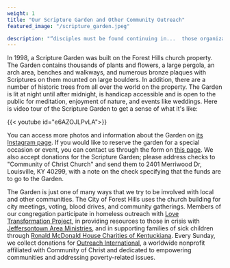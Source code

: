 ```yaml
---
weight: 1
title: "Our Scripture Garden and Other Community Outreach"
featured_image: "/scripture_garden.jpeg"

description: "“disciples must be found continuing in...  those organizations and movements which are recognizing the worth of persons” — Doctrine and Covenants 151:9"
---
```


In 1998, a Scripture Garden was built on the Forest Hills church property. The Garden contains thousands of plants and flowers, a large pergola, an arch area, benches and walkways, and numerous bronze plaques with Scriptures on them mounted on large boulders. In addition, there are a number of historic trees from all over the world on the property. The Garden is lit at night until after midnight, is handicap accessible and is open to the public for meditation, enjoyment of nature, and events like weddings. Here is video tour of the Scripture Garden to get a sense of what it's like:

{{< youtube id="e6AZOJLPvLA">}}

You can access more photos and information about the Garden on [its Instagram page](https://www.instagram.com/foresthillsscripturegarden/). If you would like to reserve the garden for a special occasion or event, you can contact us through the form on [this page](/contact_us/). We also accept donations for the Scripture Garden; please address checks to "Community of Christ Church" and send them to 2401 Merriwood Dr, Louisville, KY 40299, with a note on the check specifying that the funds are to go to the Garden.

The Garden is just one of many ways that we try to be involved with local and other communities. The City of Forest Hills uses the church building for city meetings, voting, blood drives, and community gatherings. Members of our congregation participate in homeless outreach with [Love Transformation Project](https://lovetransformationproject.org/), in providing resources to those in crisis with [Jeffersontown Area Ministries](https://www.facebook.com/JeffersontownAreaMinistries), and in supporting families of sick children through [Ronald McDonald House Charities of Kentuckiana](https://rmhc-kentuckiana.org/). Every Sunday, we collect donations for [Outreach International](https://outreach-international.org/), a worldwide nonprofit affiliated with Community of Christ and dedicated to empowering communities and addressing poverty-related issues.

